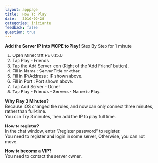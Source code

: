 ```yaml
---
layout: apppage
title:  How To Play
date:   2016-06-28
categories: iniciante
feedback: false
question: true
---
```

**Add the Server IP into MCPE to Play!**
Step By Step for 1 minute  
1. Open Minecraft PE 0.15.0  
2. Tap Play - Friends  
3. Tap the Add Server Icon (Right of the ‘Add Friend’ button).  
4. Fill in Name : Server Title or other.  
5. Fill in IP/Address : IP shown above.  
6. Fill in Port : Port shown above.  
7. Tap Add Server - Done!  
8. Tap Play - Friends - Servers - Name to Play.  

**Why Play 3 Minutes?**  
Because iOS changed the rules, and now can only connect three minutes, rather than full-time.  
You can Try 3 minutes, then add the IP to play full time.

**How to register?**  
In the chat window, enter “/register password“ to register.  
You need to register and login in some server, Otherwise, you can not move.  

**How to become a VIP?**  
You need to contact the server owner.
